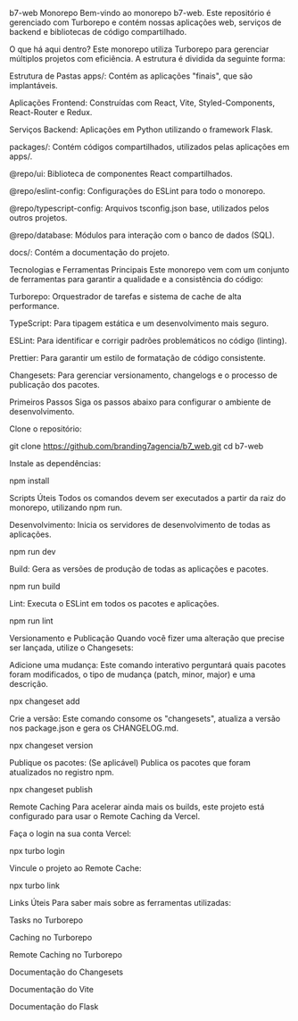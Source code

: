 b7-web Monorepo
Bem-vindo ao monorepo b7-web. Este repositório é gerenciado com Turborepo e contém nossas aplicações web, serviços de backend e bibliotecas de código compartilhado.

O que há aqui dentro?
Este monorepo utiliza Turborepo para gerenciar múltiplos projetos com eficiência. A estrutura é dividida da seguinte forma:

Estrutura de Pastas
apps/: Contém as aplicações "finais", que são implantáveis.

Aplicações Frontend: Construídas com React, Vite, Styled-Components, React-Router e Redux.

Serviços Backend: Aplicações em Python utilizando o framework Flask.

packages/: Contém códigos compartilhados, utilizados pelas aplicações em apps/.

@repo/ui: Biblioteca de componentes React compartilhados.

@repo/eslint-config: Configurações do ESLint para todo o monorepo.

@repo/typescript-config: Arquivos tsconfig.json base, utilizados pelos outros projetos.

@repo/database: Módulos para interação com o banco de dados (SQL).

docs/: Contém a documentação do projeto.

Tecnologias e Ferramentas Principais
Este monorepo vem com um conjunto de ferramentas para garantir a qualidade e a consistência do código:

Turborepo: Orquestrador de tarefas e sistema de cache de alta performance.

TypeScript: Para tipagem estática e um desenvolvimento mais seguro.

ESLint: Para identificar e corrigir padrões problemáticos no código (linting).

Prettier: Para garantir um estilo de formatação de código consistente.

Changesets: Para gerenciar versionamento, changelogs e o processo de publicação dos pacotes.

Primeiros Passos
Siga os passos abaixo para configurar o ambiente de desenvolvimento.

Clone o repositório:

git clone https://github.com/branding7agencia/b7_web.git
cd b7-web

Instale as dependências:

npm install

Scripts Úteis
Todos os comandos devem ser executados a partir da raiz do monorepo, utilizando npm run.

Desenvolvimento: Inicia os servidores de desenvolvimento de todas as aplicações.

npm run dev

Build: Gera as versões de produção de todas as aplicações e pacotes.

npm run build

Lint: Executa o ESLint em todos os pacotes e aplicações.

npm run lint

Versionamento e Publicação
Quando você fizer uma alteração que precise ser lançada, utilize o Changesets:

Adicione uma mudança:
Este comando interativo perguntará quais pacotes foram modificados, o tipo de mudança (patch, minor, major) e uma descrição.

npx changeset add

Crie a versão:
Este comando consome os "changesets", atualiza a versão nos package.json e gera os CHANGELOG.md.

npx changeset version

Publique os pacotes:
(Se aplicável) Publica os pacotes que foram atualizados no registro npm.

npx changeset publish

Remote Caching
Para acelerar ainda mais os builds, este projeto está configurado para usar o Remote Caching da Vercel.

Faça o login na sua conta Vercel:

npx turbo login

Vincule o projeto ao Remote Cache:

npx turbo link

Links Úteis
Para saber mais sobre as ferramentas utilizadas:

Tasks no Turborepo

Caching no Turborepo

Remote Caching no Turborepo

Documentação do Changesets

Documentação do Vite

Documentação do Flask
